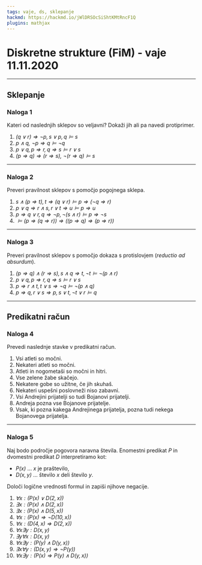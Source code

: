 ```yaml
---
tags: vaje, ds, sklepanje
hackmd: https://hackmd.io/jWlDRSOcSiShtKMtRncF1Q
plugins: mathjax
---
```

# Diskretne strukture (FiM) - vaje 11.11.2020

---

## Sklepanje

### Naloga 1

Kateri od naslednjih sklepov so veljavni? Dokaži jih ali pa navedi protiprimer.

1. <i>$(q \vee r) \Rightarrow \lnot p, s \vee p, q \models s$</i>
2. <i>$p \land q,~\lnot p \Rightarrow q \models \lnot q$</i>
3. <i>$p \lor q, p \Rightarrow r, q \Rightarrow s \models r \lor s$</i>
4. <i>$(p \Rightarrow q) \Rightarrow (r \Rightarrow s),~\lnot(r \Rightarrow q) \models s$</i>

---

### Naloga 2

Preveri pravilnost sklepov s pomočjo pogojnega sklepa.

1. <i>$s \land (p \Rightarrow t), t \Rightarrow (q \lor r) \models p \Rightarrow (\lnot q \Rightarrow r)$</i>
2. <i>$p \lor q \Rightarrow r \land s, r \lor t \Rightarrow u \models p \Rightarrow u$</i>
3. <i>$p \Rightarrow q \lor r, q \Rightarrow \lnot p, \lnot (s \land r) \models p \Rightarrow \lnot s$</i>
4. <i>$\models (p \Rightarrow (q \Rightarrow r)) \Rightarrow ((p \Rightarrow q) \Rightarrow (p \Rightarrow r))$</i>

---

### Naloga 3

Preveri pravilnost sklepov s pomočjo dokaza s protislovjem (*reductio ad absurdum*).

1. <i>$(p \Rightarrow q) \land (r \Rightarrow s), s \land q \Rightarrow t, \lnot t \models \lnot (p \land r)$</i>
2. <i>$p \lor q, p \Rightarrow r, q \Rightarrow s \models r \lor s$</i>
3. <i> $p \Rightarrow r \land t, t \lor s \Rightarrow \lnot q \models \lnot (p \land q)$</i>
4. <i>$p \Rightarrow  q, r \lor s \Rightarrow p, s \lor t, \lnot t \lor r \models q$</i>

---

## Predikatni račun

### Naloga 4

Prevedi naslednje stavke v predikatni račun.

1. Vsi atleti so močni.
2. Nekateri atleti so močni.
3. Atleti in nogometaši so močni in hitri.
4. Vse zelene žabe skačejo.
5. Nekatere gobe so užitne, če jih skuhaš.
6. Nekateri uspešni poslovneži niso zabavni.
7. Vsi Andrejini prijatelji so tudi Bojanovi prijatelji.
8. Andreja pozna vse Bojanove prijatelje.
9. Vsak, ki pozna kakega Andrejinega prijatelja, pozna tudi nekega Bojanovega prijatelja.

---

### Naloga 5

Naj bodo področje pogovora naravna števila. Enomestni predikat <i>$P$</i> in dvomestni predikat <i>$D$</i> interpretiramo kot:

* <i>$P(x)$</i> ... <i>$x$</i> je praštevilo,
* <i>$D(x,y)$</i> ... število <i>$x$</i> deli število <i>$y$</i>.

Določi logične vrednosti formul in zapiši njihove negacije.

1. <i>$\forall x: (P(x) \lor D(2, x))$</i>
2. <i>$\exists x: (P(x) \land D(2, x))$</i>
3. <i>$\exists x: (P(x) \land D(5, x))$</i>
4. <i>$\forall x: (P(x) \Rightarrow \lnot D(10, x))$</i>
5. <i>$\forall x: (D(4, x) \Rightarrow D(2, x))$</i>
6. <i>$\forall x \exists y: D(x, y)$</i>
7. <i>$\exists y \forall x: D(x, y)$</i>
8. <i>$\forall x \exists y: (P(y) \land D(y,x))$</i>
9. <i>$\exists x \forall y: (D(x,y) \Rightarrow \lnot P(y))$</i>
10. <i>$\forall x \exists y: (P(x) \Rightarrow P(y) \land D(y,x))$</i>

